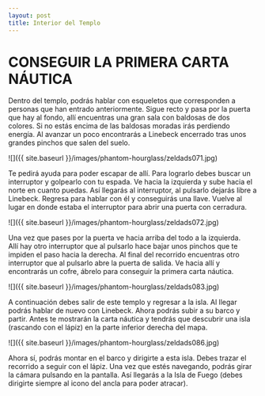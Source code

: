 ```yaml
---
layout: post
title: Interior del Templo
---
```


# CONSEGUIR LA PRIMERA CARTA NÁUTICA

Dentro del templo, podrás hablar con esqueletos que corresponden a personas que han entrado anteriormente. Sigue recto y pasa por la puerta que hay al fondo, allí encuentras una gran sala con baldosas de dos colores. Si no estás encima de las baldosas moradas irás perdiendo energía. Al avanzar un poco encontrarás a Linebeck encerrado tras unos grandes pinchos que salen del suelo.

![]({{ site.baseurl }}/images/phantom-hourglass/zeldads071.jpg)

Te pedirá ayuda para poder escapar de allí. Para lograrlo debes buscar un interruptor y golpearlo con tu espada. Ve hacia la izquierda y sube hacia el norte en cuanto puedas. Así llegarás al interruptor, al pulsarlo dejarás libre a Linebeck. Regresa para hablar con él y conseguirás una llave. Vuelve al lugar en donde estaba el interruptor para abrir una puerta con cerradura.

![]({{ site.baseurl }}/images/phantom-hourglass/zeldads072.jpg)

Una vez que pases por la puerta ve hacia arriba del todo a la izquierda.  
Allí hay otro interruptor que al pulsarlo hace bajar unos pinchos que te impiden el paso hacia la derecha. Al final del recorrido encuentras otro interruptor que al pulsarlo abre la puerta de salida. Ve hacia allí y encontrarás un cofre, ábrelo para conseguir la primera carta náutica. 

![]({{ site.baseurl }}/images/phantom-hourglass/zeldads083.jpg)

A continuación debes salir de este templo y regresar a la isla. Al llegar podrás hablar de nuevo con Linebeck. Ahora podrás subir a su barco y partir. Antes te mostrarán la carta náutica y tendrás que descubrir una isla (rascando con el lápiz) en la parte inferior derecha del mapa.

![]({{ site.baseurl }}/images/phantom-hourglass/zeldads086.jpg)

Ahora sí, podrás montar en el barco y dirigirte a esta isla. Debes trazar el recorrido a seguir con el lápiz. Una vez que estés navegando, podrás girar la cámara pulsando en la pantalla. Así llegarás a la Isla de Fuego (debes dirigirte siempre al icono del ancla para poder atracar).